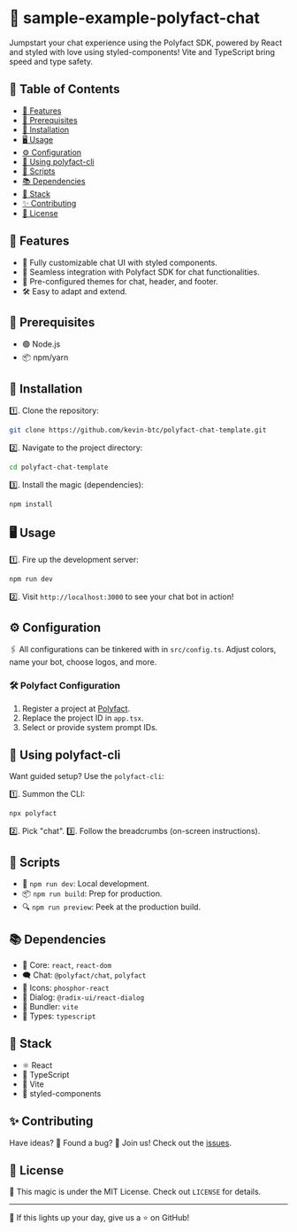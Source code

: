 # 🤖 sample-example-polyfact-chat

Jumpstart your chat experience using the Polyfact SDK, powered by React and styled with love using styled-components! Vite and TypeScript bring speed and type safety. 

## 📌 Table of Contents

- [🌟 Features](#-features)
- [🔧 Prerequisites](#-prerequisites)
- [🚀 Installation](#-installation)
- [🖥 Usage](#-usage)
- [⚙ Configuration](#-configuration)
- [💬 Using polyfact-cli](#-using-polyfact-cli)
- [🔑 Scripts](#-scripts)
- [📚 Dependencies](#-dependencies)
- [🥞 Stack](#-stack)
- [✨ Contributing](#-contributing)
- [📜 License](#-license)

## 🌟 Features

- 💅 Fully customizable chat UI with styled components.
- 🔗 Seamless integration with Polyfact SDK for chat functionalities.
- 🎨 Pre-configured themes for chat, header, and footer.
- 🛠 Easy to adapt and extend.

## 🔧 Prerequisites

- 🟢 Node.js
- 📦 npm/yarn

## 🚀 Installation

1️⃣. Clone the repository:
```bash
git clone https://github.com/kevin-btc/polyfact-chat-template.git
```

2️⃣. Navigate to the project directory:
```bash
cd polyfact-chat-template
```

3️⃣. Install the magic (dependencies):
```bash
npm install
```

## 🖥 Usage

1️⃣. Fire up the development server:
```bash
npm run dev
```

2️⃣. Visit `http://localhost:3000` to see your chat bot in action!

## ⚙ Configuration

🖇 All configurations can be tinkered with in `src/config.ts`. Adjust colors, name your bot, choose logos, and more.

### 🛠 Polyfact Configuration

1. Register a project at [Polyfact](https://app.polyfact.com).
2. Replace the project ID in `app.tsx`.
3. Select or provide system prompt IDs.

## 💬 Using polyfact-cli

Want guided setup? Use the `polyfact-cli`:

1️⃣. Summon the CLI:
```bash
npx polyfact
```

2️⃣. Pick "chat".
3️⃣. Follow the breadcrumbs (on-screen instructions).

## 🔑 Scripts

- 🌱 `npm run dev`: Local development.
- 📦 `npm run build`: Prep for production.
- 🔍 `npm run preview`: Peek at the production build.

## 📚 Dependencies

- 🔴 Core: `react`, `react-dom`
- 🗨 Chat: `@polyfact/chat`, `polyfact`
- 🎉 Icons: `phosphor-react`
- 📃 Dialog: `@radix-ui/react-dialog`
- 🚄 Bundler: `vite`
- 📜 Types: `typescript`

## 🥞 Stack

- ⚛ React
- 📝 TypeScript
- 🚀 Vite
- 💅 styled-components

## ✨ Contributing

Have ideas? 🤔 Found a bug? 🐞 Join us! Check out the [issues](https://github.com/kevin-btc/polyfact-chat-template/issues).

## 📜 License

🔖 This magic is under the MIT License. Check out `LICENSE` for details.

---

🌟 If this lights up your day, give us a ⭐ on GitHub!
